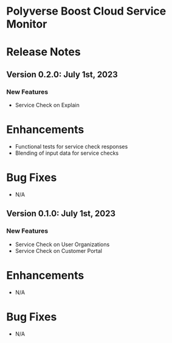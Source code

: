 Polyverse Boost Cloud Service Monitor
======================

# Release Notes

## Version 0.2.0: July 1st, 2023

### New Features
- Service Check on Explain

# Enhancements
- Functional tests for service check responses
- Blending of input data for service checks

# Bug Fixes
- N/A

## Version 0.1.0: July 1st, 2023

### New Features
- Service Check on User Organizations
- Service Check on Customer Portal

# Enhancements
- N/A

# Bug Fixes
- N/A
